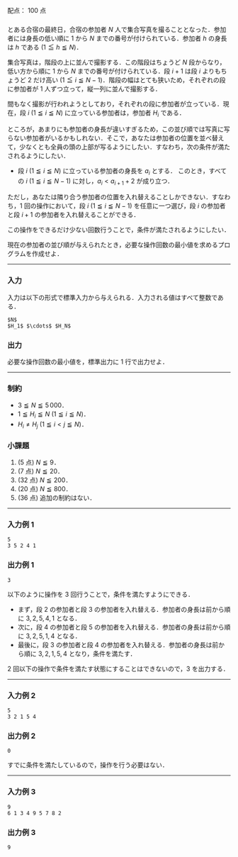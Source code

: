 配点： $100$ 点

###

とある合宿の最終日，合宿の参加者 $N$ 人で集合写真を撮ることとなった．参加者には身長の低い順に $1$ から $N$ までの番号が付けられている．参加者 $h$ の身長は $h$ である ($1 \leqq h \leqq N$)．

集合写真は，階段の上に並んで撮影する．この階段はちょうど $N$ 段からなり，低い方から順に $1$ から $N$ までの番号が付けられている．段 $i + 1$ は段 $i$ よりもちょうど $2$ だけ高い ($1 \leqq i \leqq N - 1$)．階段の幅はとても狭いため，それぞれの段に参加者が $1$ 人ずつ立って，縦一列に並んで撮影する．

間もなく撮影が行われようとしており，それぞれの段に参加者が立っている．現在，段 $i$ ($1 \leqq i \leqq N$) に立っている参加者は，参加者 $H_i$ である．

ところが，あまりにも参加者の身長が違いすぎるため，この並び順では写真に写らない参加者がいるかもしれない．そこで，あなたは参加者の位置を並べ替えて，少なくとも全員の頭の上部が写るようにしたい．すなわち，次の条件が満たされるようにしたい．

- 段 $i$ ($1 \leqq i \leqq N$) に立っている参加者の身長を $a_i$ とする．
このとき，すべての $i$ ($1 \leqq i \leqq N - 1$) に対し，$a_{i} < a_{i + 1} + 2$ が成り立つ．

ただし，あなたは隣り合う参加者の位置を入れ替えることしかできない．すなわち，$1$ 回の操作において，段 $i$ ($1 \leqq i \leqq N - 1$) を任意に一つ選び，段 $i$ の参加者と段 $i + 1$ の参加者を入れ替えることができる．

この操作をできるだけ少ない回数行うことで，条件が満たされるようにしたい．

現在の参加者の並び順が与えられたとき，必要な操作回数の最小値を求めるプログラムを作成せよ．

---

### 入力

入力は以下の形式で標準入力から与えられる．入力される値はすべて整数である．
~~~
$N$
$H_1$ $\cdots$ $H_N$
~~~

### 出力

必要な操作回数の最小値を，標準出力に $1$ 行で出力せよ．

---

### 制約

- $3 \leqq N \leqq 5\,000$．
- $1 \leqq H_i \leqq N$ ($1 \leqq i \leqq N$)．
- $H_i \neq H_j$ ($1 \leqq i < j \leqq N$)．

### 小課題

1. ($5$ 点) $N \leqq 9$．
2. ($7$ 点) $N \leqq 20$．
3. ($32$ 点) $N \leqq 200$．
4. ($20$ 点) $N \leqq 800$．
5. ($36$ 点) 追加の制約はない．

---

### 入力例 1

~~~
5
3 5 2 4 1
~~~

### 出力例 1

~~~
3
~~~

以下のように操作を $3$ 回行うことで，条件を満たすようにできる．

- まず，段 $2$ の参加者と段 $3$ の参加者を入れ替える．参加者の身長は前から順に $3, 2, 5, 4, 1$ となる．
- 次に，段 $4$ の参加者と段 $5$ の参加者を入れ替える．参加者の身長は前から順に $3, 2, 5, 1, 4$ となる．
- 最後に，段 $3$ の参加者と段 $4$ の参加者を入れ替える．参加者の身長は前から順に $3, 2, 1, 5, 4$ となり，条件を満たす．

$2$ 回以下の操作で条件を満たす状態にすることはできないので，$3$ を出力する．

---

### 入力例 2

~~~
5
3 2 1 5 4
~~~

### 出力例 2

~~~
0
~~~

すでに条件を満たしているので，操作を行う必要はない．

---

### 入力例 3

~~~
9
6 1 3 4 9 5 7 8 2
~~~

### 出力例 3

~~~
9
~~~
